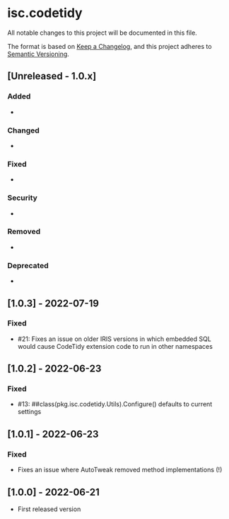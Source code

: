 # isc.codetidy

All notable changes to this project will be documented in this file.

The format is based on [Keep a Changelog](https://keepachangelog.com/en/1.0.0/),
and this project adheres to [Semantic Versioning](https://semver.org/spec/v2.0.0.html).

## [Unreleased - 1.0.x]

### Added 
-

### Changed
-

### Fixed
-

### Security
-

### Removed
-

### Deprecated
-

## [1.0.3] - 2022-07-19
### Fixed
- #21: Fixes an issue on older IRIS versions in which embedded SQL would cause CodeTidy extension code to run in other namespaces

## [1.0.2] - 2022-06-23
### Fixed
- #13: ##class(pkg.isc.codetidy.Utils).Configure() defaults to current settings

## [1.0.1] - 2022-06-23
### Fixed
- Fixes an issue where AutoTweak removed method implementations (!)

## [1.0.0] - 2022-06-21
- First released version

